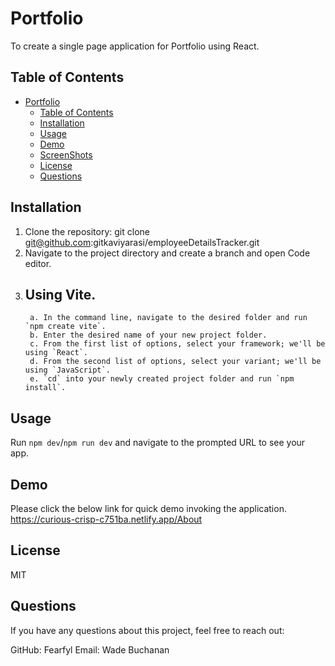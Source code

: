 # Portfolio

To create a single page application for Portfolio using React.

## Table of Contents 
- [Portfolio](#portfolio)
    - [Table of Contents](#table-of-contents)
    - [Installation](#installation)
    - [Usage](#usage)
    - [Demo](#demo)
    - [ScreenShots](#screenshots)
    - [License](#license)
    - [Questions](#questions)

## Installation
1. Clone the repository:
        git clone git@github.com:gitkaviyarasi/employeeDetailsTracker.git
2. Navigate to the project directory and create a branch and open Code editor.
3. ## Using Vite.
        a. In the command line, navigate to the desired folder and run `npm create vite`.
        b. Enter the desired name of your new project folder.
        c. From the first list of options, select your framework; we'll be using `React`.
        d. From the second list of options, select your variant; we'll be using `JavaScript`.
        e. `cd` into your newly created project folder and run `npm install`.

## Usage
Run `npm dev`/`npm run dev` and navigate to the prompted URL to see your app. 

## Demo
Please click the below link for quick demo invoking the application.
https://curious-crisp-c751ba.netlify.app/About

## License
MIT

## Questions
If you have any questions about this project, feel free to reach out:

GitHub: Fearfyl 
Email: Wade Buchanan
